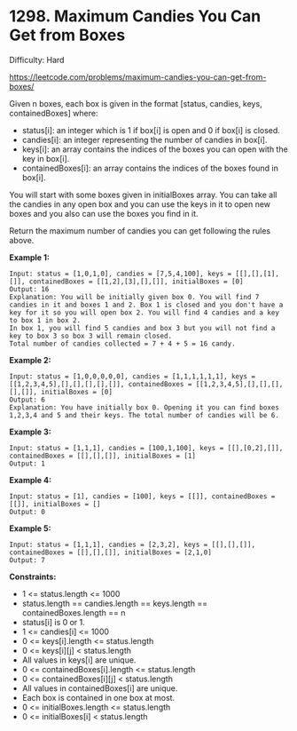 # 1298. Maximum Candies You Can Get from Boxes

Difficulty: Hard

https://leetcode.com/problems/maximum-candies-you-can-get-from-boxes/

Given n boxes, each box is given in the format [status, candies, keys, containedBoxes] where:

* status[i]: an integer which is 1 if box[i] is open and 0 if box[i] is closed.
* candies[i]: an integer representing the number of candies in box[i].
* keys[i]: an array contains the indices of the boxes you can open with the key in box[i].
* containedBoxes[i]: an array contains the indices of the boxes found in box[i].

You will start with some boxes given in initialBoxes array. You can take all the candies in any open box and you can use the keys in it to open new boxes and you also can use the boxes you find in it.

Return the maximum number of candies you can get following the rules above.

**Example 1:**
```
Input: status = [1,0,1,0], candies = [7,5,4,100], keys = [[],[],[1],[]], containedBoxes = [[1,2],[3],[],[]], initialBoxes = [0]
Output: 16
Explanation: You will be initially given box 0. You will find 7 candies in it and boxes 1 and 2. Box 1 is closed and you don't have a key for it so you will open box 2. You will find 4 candies and a key to box 1 in box 2.
In box 1, you will find 5 candies and box 3 but you will not find a key to box 3 so box 3 will remain closed.
Total number of candies collected = 7 + 4 + 5 = 16 candy.
```

**Example 2:**
```
Input: status = [1,0,0,0,0,0], candies = [1,1,1,1,1,1], keys = [[1,2,3,4,5],[],[],[],[],[]], containedBoxes = [[1,2,3,4,5],[],[],[],[],[]], initialBoxes = [0]
Output: 6
Explanation: You have initially box 0. Opening it you can find boxes 1,2,3,4 and 5 and their keys. The total number of candies will be 6.
```

**Example 3:**
```
Input: status = [1,1,1], candies = [100,1,100], keys = [[],[0,2],[]], containedBoxes = [[],[],[]], initialBoxes = [1]
Output: 1
```

**Example 4:**
```
Input: status = [1], candies = [100], keys = [[]], containedBoxes = [[]], initialBoxes = []
Output: 0
```

**Example 5:**
```
Input: status = [1,1,1], candies = [2,3,2], keys = [[],[],[]], containedBoxes = [[],[],[]], initialBoxes = [2,1,0]
Output: 7
```

**Constraints:**

* 1 <= status.length <= 1000
* status.length == candies.length == keys.length == containedBoxes.length == n
* status[i] is 0 or 1.
* 1 <= candies[i] <= 1000
* 0 <= keys[i].length <= status.length
* 0 <= keys[i][j] < status.length
* All values in keys[i] are unique.
* 0 <= containedBoxes[i].length <= status.length
* 0 <= containedBoxes[i][j] < status.length
* All values in containedBoxes[i] are unique.
* Each box is contained in one box at most.
* 0 <= initialBoxes.length <= status.length
* 0 <= initialBoxes[i] < status.length
